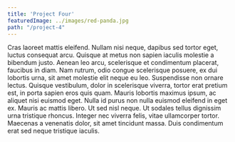 ```yaml
---
title: 'Project Four'
featuredImage: ../images/red-panda.jpg
path: "/project-4"
---
```


Cras laoreet mattis eleifend. Nullam nisi neque, dapibus sed tortor eget, luctus consequat arcu. Quisque at metus non sapien iaculis molestie a bibendum justo. Aenean leo arcu, scelerisque et condimentum placerat, faucibus in diam. Nam rutrum, odio congue scelerisque posuere, ex dui lobortis urna, sit amet molestie elit neque eu leo. Suspendisse non ornare lectus. Quisque vestibulum, dolor in scelerisque viverra, tortor erat pretium est, in porta sapien eros quis quam. Mauris lobortis maximus ipsum, ac aliquet nisi euismod eget. Nulla id purus non nulla euismod eleifend in eget ex. Mauris ac mattis libero. Ut sed nisl neque. Ut sodales tellus dignissim urna tristique rhoncus. Integer nec viverra felis, vitae ullamcorper tortor. Maecenas a venenatis dolor, sit amet tincidunt massa. Duis condimentum erat sed neque tristique iaculis.